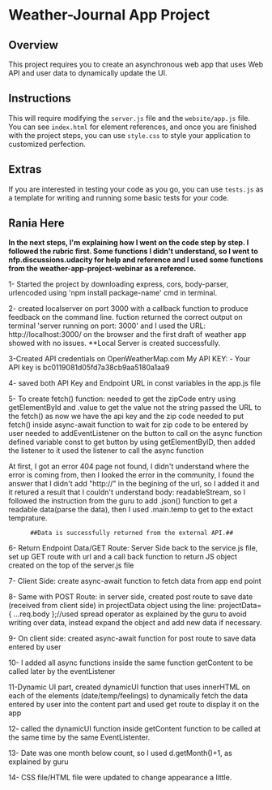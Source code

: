 # Weather-Journal App Project

## Overview
This project requires you to create an asynchronous web app that uses Web API and user data to dynamically update the UI. 

## Instructions
This will require modifying the `server.js` file and the `website/app.js` file. You can see `index.html` for element references, and once you are finished with the project steps, you can use `style.css` to style your application to customized perfection.

## Extras
If you are interested in testing your code as you go, you can use `tests.js` as a template for writing and running some basic tests for your code.


## Rania Here

**In the next steps, I'm explaining how I went on the code step by step. I followed the rubric first. Some functions I didn't understand, so I went to nfp.discussions.udacity for help and reference and I used some functions from the weather-app-project-webinar as a reference.**

1- Started the project by downloading express, cors, body-parser, urlencoded using 'npm install package-name' cmd in terminal.

2- created localserver on port 3000 with a callback function to produce feedback on the command line.
fuction returned the correct output on terminal 'server running on port: 3000' and I used the URL: http://localhost:3000/ on the browser and the first draft of weather app showed with no issues.
**Local Server is created successfully.

3-Created API credentials on OpenWeatherMap.com
  My API KEY: - Your API key is bc0119081d05fd7a38cb9aa5180a1aa9

4- saved both API Key and Endpoint URL in const variables in the app.js file

5- To create fetch() function:
          needed to get the zipCode entry using getElementById and .value to get the value not the string
          passed the URL to the fetch() as now we have the api key and the zip code
          needed to put fetch() inside async-await function to wait for zip code to be entered by user
          needed to addEventListener on the button to call on the async function
          defined variable const to get button by using getElementByID, then added the listener to it
          used the listener to call the async function

  At first, I got an error 404 page not found, I didn't understand where the error is coming from, then I looked the error in the community, I found the answer that I didn't add "http://" in the begining of the url, so I added it and it retured a result that I couldn't understand body: readableStream, so I followed the instruction from the guru to add .json() function to get a readable data(parse the data), then I used .main.temp to get to the extact temprature.

          ##Data is successfully returned from the external API.##

6- Return Endpoint Data/GET Route: Server Side
          back to the service.js file, set up GET route with url and a call back function to return JS object created on the top of the server.js file

7- Client Side: create async-await function to fetch data from app end point

8- Same with POST Route:
          in server side, created post route to save date (received from client side) in projectData object using the line:
          projectData= { ...req.body };//used spread operator as explained by the guru to avoid writing over data, instead expand the object and add new data if necessary.

9- On client side: created async-await function for post route to save data entered by user

10- I added all async functions inside the same function getContent to be called later by the eventListener

11-Dynamic UI part, 
created dynamicUI function that uses innerHTML on each of the elements (date/temp/feelings) to dynamically fetch the data entered by user into the content part and used get route to display it on the app

12- called the dynamicUI function inside getContent function to be called at the same time by the same EventListenter.

13- Date was one month below count, so I used d.getMonth()+1, as explained by guru


14- CSS file/HTML file were updated to change appearance a little. 



